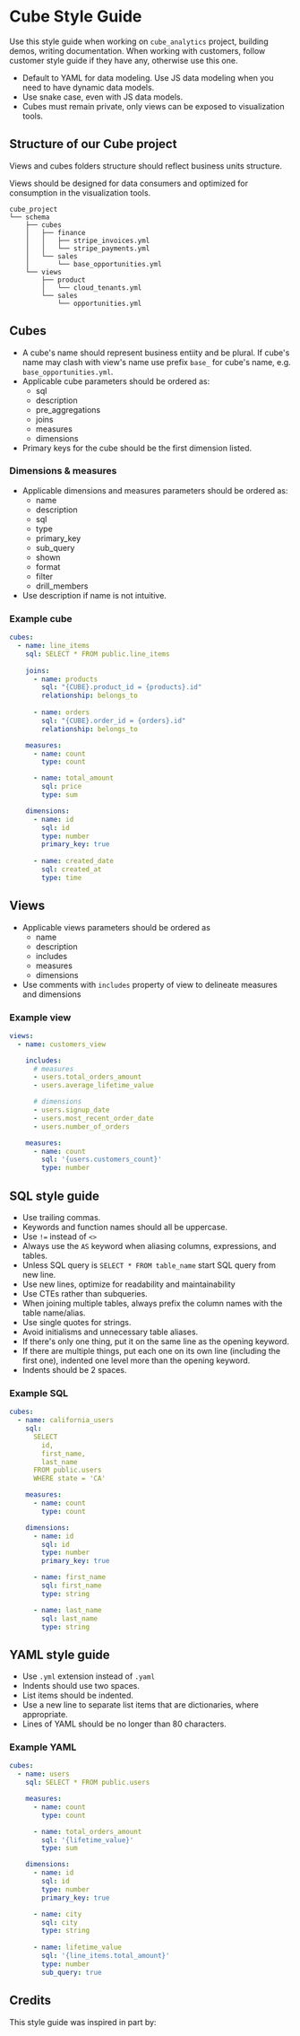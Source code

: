# Cube Style Guide

Use this style guide when working on `cube_analytics` project, building demos, writing documentation. When working with customers, follow customer style guide if they have any, otherwise use this one.

* Default to YAML for data modeling. Use JS data modeling when you need to have dynamic data models.
* Use snake case, even with JS data models.
* Cubes must remain private, only views can be exposed to visualization tools.

## Structure of our Cube project

Views and cubes folders structure should reflect business units structure.

Views should be designed for data consumers and optimized for consumption in the visualization tools.

```
cube_project
└── schema
    ├── cubes
    │   ├── finance
    │   │   ├── stripe_invoices.yml
    │   │   └── stripe_payments.yml
    │   └── sales
    │       └── base_opportunities.yml
    └── views
        ├── product
        │   └── cloud_tenants.yml
        └── sales
            └── opportunities.yml 
```


## Cubes

* A cube's name should represent business entiity and be plural. If cube's name may clash with view's name use prefix `base_` for cube's name, e.g. `base_opportunities.yml`.
* Applicable cube parameters should be ordered as:
  - sql
  - description
  - pre_aggregations
  - joins
  - measures
  - dimensions
* Primary keys for the cube should be the first dimension listed.

### Dimensions & measures

* Applicable dimensions and measures parameters should be ordered as:
  - name
  - description 
  - sql
  - type
  - primary_key
  - sub_query
  - shown
  - format
  - filter
  - drill_members
* Use description if name is not intuitive.

### Example cube


```yaml
cubes:
  - name: line_items
    sql: SELECT * FROM public.line_items
      
    joins:
      - name: products
        sql: "{CUBE}.product_id = {products}.id"
        relationship: belongs_to
        
      - name: orders
        sql: "{CUBE}.order_id = {orders}.id"
        relationship: belongs_to

    measures:
      - name: count
        type: count

      - name: total_amount
        sql: price
        type: sum

    dimensions:
      - name: id
        sql: id
        type: number
        primary_key: true
        
      - name: created_date
        sql: created_at
        type: time
```

## Views

* Applicable views parameters should be ordered as
  - name
  - description
  - includes
  - measures
  - dimensions
* Use comments with `includes` property of view to delineate measures and dimensions


### Example view

```yaml
views:
  - name: customers_view

    includes:
      # measures
      - users.total_orders_amount
      - users.average_lifetime_value

      # dimensions
      - users.signup_date
      - users.most_recent_order_date
      - users.number_of_orders

    measures:
      - name: count
        sql: '{users.customers_count}'
        type: number
```

## SQL style guide

* Use trailing commas.
* Keywords and function names should all be uppercase.
* Use `!=` instead of `<>`
* Always use the `AS` keyword when aliasing columns, expressions, and tables.
* Unless SQL query is `SELECT * FROM table_name` start SQL query from new line.
* Use new lines, optimize for readability and maintainability
* Use CTEs rather than subqueries.
* When joining multiple tables, always prefix the column names with the table name/alias.
* Use single quotes for strings.
* Avoid initialisms and unnecessary table aliases.
* If there's only one thing, put it on the same line as the opening keyword.
* If there are multiple things, put each one on its own line (including the first one), indented one level more than the opening keyword.
* Indents should be 2 spaces.


### Example SQL

```yaml
cubes:
  - name: california_users
    sql: 
      SELECT 
        id,
        first_name,
        last_name
      FROM public.users
      WHERE state = 'CA'

    measures:
      - name: count
        type: count

    dimensions:
      - name: id
        sql: id
        type: number
        primary_key: true

      - name: first_name
        sql: first_name
        type: string

      - name: last_name
        sql: last_name
        type: string

```

## YAML style guide

* Use `.yml` extension instead of `.yaml`
* Indents should use two spaces.
* List items should be indented.
* Use a new line to separate list items that are dictionaries, where appropriate.
* Lines of YAML should be no longer than 80 characters.

### Example YAML

```yaml
cubes:
  - name: users
    sql: SELECT * FROM public.users

    measures:
      - name: count
        type: count

      - name: total_orders_amount
        sql: '{lifetime_value}'
        type: sum

    dimensions:
      - name: id
        sql: id
        type: number
        primary_key: true

      - name: city
        sql: city
        type: string
        
      - name: lifetime_value
        sql: '{line_items.total_amount}'
        type: number
        sub_query: true
```

## Credits

This style guide was inspired in part by:


